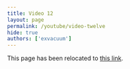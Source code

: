 ```yaml
---
title: Video 12
layout: page
permalink: /youtube/video-twelve
hide: true
authors: ['exvacuum']
---
```


<html>
<head>
    <script type="text/javascript">
        window.location.replace(".#video-twelve");
    </script>
</head>
<body>
<p>This page has been relocated to <a href=".#video-twelve">this link</a>.</p>
</body>
</html>